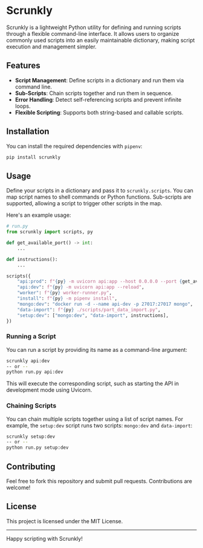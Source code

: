 # Scrunkly

Scrunkly is a lightweight Python utility for defining and running scripts through a flexible command-line interface. It allows users to organize commonly used scripts into an easily maintainable dictionary, making script execution and management simpler.

## Features
- **Script Management**: Define scripts in a dictionary and run them via command line.
- **Sub-Scripts**: Chain scripts together and run them in sequence.
- **Error Handling**: Detect self-referencing scripts and prevent infinite loops.
- **Flexible Scripting**: Supports both string-based and callable scripts.

## Installation

You can install the required dependencies with `pipenv`:

```bash
pip install scrunkly
```

## Usage

Define your scripts in a dictionary and pass it to `scrunkly.scripts`. You can map script names to shell commands or Python functions. Sub-scripts are supported, allowing a script to trigger other scripts in the map.

Here's an example usage:

```python
# run.py
from scrunkly import scripts, py

def get_available_port() -> int:
    ...

def instructions():
    ...

scripts({
    "api:prod": f"{py} -m uvicorn api:app --host 0.0.0.0 --port {get_available_port()}",
    "api:dev": f"{py} -m uvicorn api:app --reload",
    "worker": f"{py} worker-runner.py",
    "install": f"{py} -m pipenv install",
    "mongo:dev": "docker run -d --name api-dev -p 27017:27017 mongo",
    "data-import": f"{py} ./scripts/part_data_import.py",
    "setup:dev": ["mongo:dev", "data-import", instructions],
})
```

### Running a Script

You can run a script by providing its name as a command-line argument:

```bash
scrunkly api:dev
-- or --
python run.py api:dev
```

This will execute the corresponding script, such as starting the API in development mode using Uvicorn.

### Chaining Scripts

You can chain multiple scripts together using a list of script names. For example, the `setup:dev` script runs two scripts: `mongo:dev` and `data-import`:

```bash
scrunkly setup:dev
-- or --
python run.py setup:dev
```


## Contributing

Feel free to fork this repository and submit pull requests. Contributions are welcome!

## License

This project is licensed under the MIT License.

---

Happy scripting with Scrunkly!
